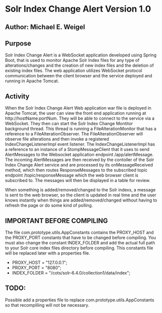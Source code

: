 
Solr Index Change Alert Version 1.0 
===================================


Author: Michael E. Weigel
-------------------------


Purpose
-------
   Solr Index Change Alert is a WebSocket application developed using Spring Boot, that
is used to monitor Apache Solr Index files for any type of alterations/changes and the
creation of new index files and the deletion of existing index files. The web application
utilizes WebSocket protocol communication between the client browser and the service 
deployed and running in Apache Tomcat.


Activity
--------
   When the Solr Index Change Alert Web application war file is deployed in Apache Tomcat,
the user can view the front end application running at http://hostName:portNum. They
will be able to connect to the service via a WebSocket. They then can start the Solr Index
Change Montitor background thread. This thread is running a FileAlterationMonitor that
has a reference to a FileAlterationObserver. The FileAlterationObserver will observe file
alterations and then invoke a registered IndexChangeListenerImpl event listener. The
IndexChangeListenerImpl has a reference to an instance of a StompMessageClient that it
uses to send AlertMessages to the  Websocket application endpoint /app/alertMessage. The
incoming AlertMessages are then received by the contoller of the Solr Index Change Alert
service and are processed by its onMessageReceived method, which then routes ResponseMessages
to the subscribed topic endpoint /topic/responseMessage which the web browser client is
subscribed to. The messages will then be displayed in a table for review.


   When something is added/removed/changed to the Solr indexs, a message is sent to the web 
browser, so the client is updated in real time and the user knows instantly when things are
added/removed/changed without having to refresh the page or do some kind of polling.



IMPORTANT BEFORE COMPILING
--------------------------

   The file com.prototype.utils.AppConstants contains the PROXY_HOST and the PROXY_PORT
constants that have to be changed before compiling. You must also change the constant
INDEX_FOLDER and add the actual full path to your Solr core index files directory before
compiling. This constants file will be replaced later with a properties file.

* PROXY_HOST = "127.0.0.1";
* PROXY_PORT = "8080";
* INDEX_FOLDER = "/cots/solr-6.4.0/collection1/data/index";



TODO:
-----

   Possible add a properties file to replace com.prototype.utils.AppConstants so that recompliling
will not be necessary.



